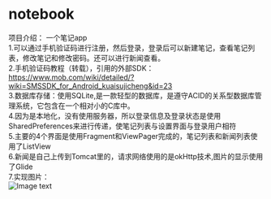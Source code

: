 # notebook
项目介绍：
一个笔记app  
1.可以通过手机验证码进行注册，然后登录，登录后可以新建笔记，查看笔记列表，修改笔记和修改密码。还可以进行新闻查看。  
2.手机验证码教程（转载），引用的外部SDK：https://www.mob.com/wiki/detailed/?wiki=SMSSDK_for_Android_kuaisujicheng&id=23  
3.数据库存储：使用SQLite,是一款轻型的数据库，是遵守ACID的关系型数据库管理系统，它包含在一个相对小的C库中。  
4.因为是本地化，没有使用服务器，所以登录信息及登录状态是使用SharedPreferences来进行传递，使笔记列表与设置界面与登录用户相符  
5.主要的4个界面是使用Fragment和ViewPager完成的，笔记列表和新闻列表使用了ListView  
6.新闻是自己上传到Tomcat里的，请求网络使用的是okHttp技术,图片的显示使用了Glide  
7.实现图片：  
![Image text]()
